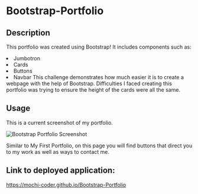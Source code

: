 # Bootstrap-Portfolio

## Description

This portfolio was created using Bootstrap! It includes components such as:
<li> Jumbotron
<li> Cards
<li> Buttons
<li> Navbar
This challenge demonstrates how much easier it is to create a webpage with the help of Bootstrap. 
Difficulties I faced creating this portfolio was trying to ensure the height of the cards were all the same.

## Usage

This is a current screenshot of my portfolio.

![Bootstrap Portfolio Screenshot](https://user-images.githubusercontent.com/116069253/207473350-a11338c6-43d0-4779-98ea-cec9617ef94e.png)

Similar to My First Portfolio, on this page you will find buttons that direct you to my work as well as ways to contact me. 

## Link to deployed application:

https://mochi-coder.github.io/Bootstrap-Portfolio
